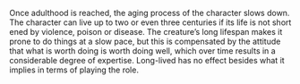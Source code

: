 Once adulthood is reached, the aging process of the character slows down. The character can live up to two or even three centuries if its life is not short ened by violence, poison or disease. The creature’s long lifespan makes it prone to do things at a slow pace, but this is compensated by the attitude that what is worth doing is worth doing well, which over time results in a considerable degree of expertise. Long-lived has no effect besides what it implies in terms of playing the role.